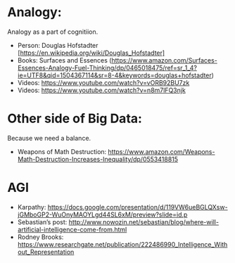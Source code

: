 # Analogy:
Analogy as a part of cognitiion.
- Person: Douglas Hofstadter [https://en.wikipedia.org/wiki/Douglas_Hofstadter]
- Books: Surfaces and Essences (https://www.amazon.com/Surfaces-Essences-Analogy-Fuel-Thinking/dp/0465018475/ref=sr_1_4?ie=UTF8&qid=1504367114&sr=8-4&keywords=douglas+hofstadter)
- Videos: https://www.youtube.com/watch?v=vORB92BU7zk
- Videos: https://www.youtube.com/watch?v=n8m7lFQ3njk

# Other side of Big Data:
Because we need a balance.
- Weapons of Math Destruction: https://www.amazon.com/Weapons-Math-Destruction-Increases-Inequality/dp/0553418815

# AGI
- Karpathy: https://docs.google.com/presentation/d/119VW6ueBGLQXsw-jGMboGP2-WuOnyMAOYLgd44SL6xM/preview?slide=id.p
- Sebastian’s post: http://www.nowozin.net/sebastian/blog/where-will-artificial-intelligence-come-from.html
- Rodney Brooks: https://www.researchgate.net/publication/222486990_Intelligence_Without_Representation

